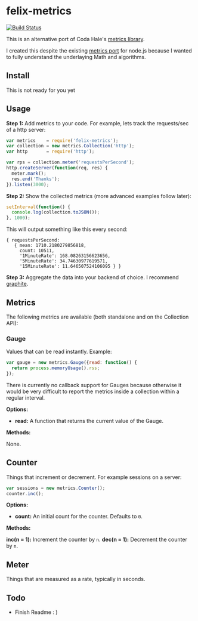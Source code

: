 # felix-metrics

[![Build Status](https://secure.travis-ci.org/felixge/node-felix-metrics.png)](http://travis-ci.org/felixge/node-felix-metrics)

This is an alternative port of Coda Hale's [metrics library][codametrics].

I created this despite the existing [metrics port][existingmetrics] for node.js
because I wanted to fully understand the underlaying Math and algorithms.

[codametrics]:  https://github.com/codahale/metrics
[existingmetrics]: https://github.com/mikejihbe/metrics

## Install

This is not ready for you yet

## Usage

**Step 1:** Add metrics to your code. For example, lets track the requests/sec
of a http server:

```js
var metrics    = require('felix-metrics');
var collection = new metrics.Collection('http');
var http       = require('http');

var rps = collection.meter('requestsPerSecond');
http.createServer(function(req, res) {
  meter.mark();
  res.end('Thanks');
}).listen(3000);
```

**Step 2:** Show the collected metrics (more advanced examples follow later):

```js
setInterval(function() {
  console.log(collection.toJSON());
}, 1000);
```

This will output something like this every second:

```
{ requestsPerSecond:
   { mean: 1710.2180279856818,
     count: 10511,
     '1MinuteRate': 168.08263156623656,
     '5MinuteRate': 34.74630977619571,
     '15MinuteRate': 11.646507524106095 } }
```

**Step 3:** Aggregate the data into your backend of choice. I recommend
[graphite][].

[graphite]: http://graphite.wikidot.com/

## Metrics

The following metrics are available (both standalone and on the Collection API):

### Gauge

Values that can be read instantly. Example:

```js
var gauge = new metrics.Gauge({read: function() {
  return process.memoryUsage().rss;
});
```

There is currently no callback support for Gauges because otherwise it would be
very difficult to report the metrics inside a collection within a regular
interval.

**Options:**

* **read:** A function that returns the current value of the Gauge.

**Methods:**

None.

## Counter

Things that increment or decrement. For example sessions on a server:

```js
var sessions = new metrics.Counter();
counter.inc();
```

**Options:**

* **count:** An initial count for the counter. Defaults to `0`.

**Methods:**

**inc(n = 1):** Increment the counter by `n`.
**dec(n = 1):** Decrement the counter by `n`.

## Meter

Things that are measured as a rate, typically in seconds.

## Todo

* Finish Readme : )
